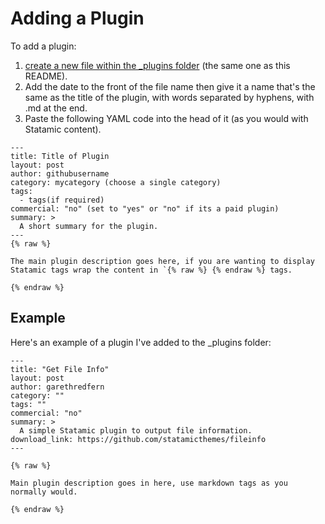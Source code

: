 # Adding a Plugin

To add a plugin:

1. [create a new file within the _plugins folder](https://github.com/statamicthemes/statamicthemes.github.io/tree/master/_plugins) (the same one as this README).
2. Add the date to the front of the file name then give it a name that's the same as the title of the plugin, with words separated by hyphens, with .md at the end.
3. Paste the following YAML code into the head of it (as you would with Statamic content).

```
---
title: Title of Plugin
layout: post
author: githubusername
category: mycategory (choose a single category)
tags:
  - tags(if required)
commercial: "no" (set to "yes" or "no" if its a paid plugin)
summary: >
  A short summary for the plugin.
---
{% raw %}

The main plugin description goes here, if you are wanting to display Statamic tags wrap the content in `{% raw %} {% endraw %} tags.

{% endraw %}
```

## Example

Here's an example of a plugin I've added to the _plugins folder:

```
---
title: "Get File Info"
layout: post
author: garethredfern
category: ""
tags: ""
commercial: "no"
summary: >
  A simple Statamic plugin to output file information.
download_link: https://github.com/statamicthemes/fileinfo
---

{% raw %}

Main plugin description goes in here, use markdown tags as you normally would.

{% endraw %}

```
